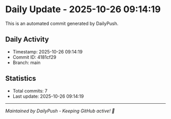 # Daily Update - 2025-10-26 09:14:19

This is an automated commit generated by DailyPush.

## Daily Activity
- Timestamp: 2025-10-26 09:14:19
- Commit ID: 4181cf29
- Branch: main

## Statistics
- Total commits: 7
- Last update: 2025-10-26 09:14:19

---
*Maintained by DailyPush - Keeping GitHub active! 🚀*
